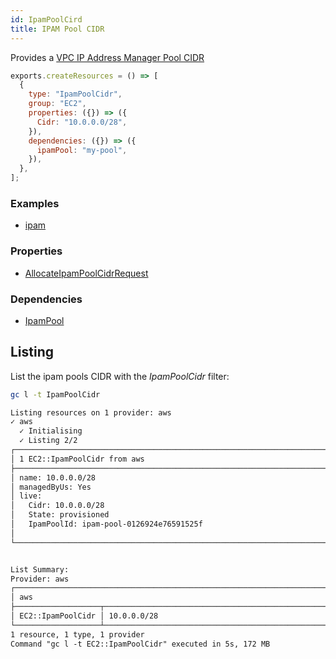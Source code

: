 ```yaml
---
id: IpamPoolCird
title: IPAM Pool CIDR
---
```


Provides a [VPC IP Address Manager Pool CIDR](https://console.aws.amazon.com/ipam/home?#Pools)

```js
exports.createResources = () => [
  {
    type: "IpamPoolCidr",
    group: "EC2",
    properties: ({}) => ({
      Cidr: "10.0.0.0/28",
    }),
    dependencies: ({}) => ({
      ipamPool: "my-pool",
    }),
  },
];
```

### Examples

- [ipam](https://github.com/grucloud/grucloud/blob/main/examples/aws/EC2/ipam)

### Properties

- [AllocateIpamPoolCidrRequest](https://docs.aws.amazon.com/AWSJavaScriptSDK/v3/latest/clients/client-ec2/modules/allocateipampoolcidrrequest.html)

### Dependencies

- [IpamPool](./IpamPool.md)

## Listing

List the ipam pools CIDR with the _IpamPoolCidr_ filter:

```sh
gc l -t IpamPoolCidr
```

```txt
Listing resources on 1 provider: aws
✓ aws
  ✓ Initialising
  ✓ Listing 2/2
┌───────────────────────────────────────────────────────────────────────────┐
│ 1 EC2::IpamPoolCidr from aws                                              │
├───────────────────────────────────────────────────────────────────────────┤
│ name: 10.0.0.0/28                                                         │
│ managedByUs: Yes                                                          │
│ live:                                                                     │
│   Cidr: 10.0.0.0/28                                                       │
│   State: provisioned                                                      │
│   IpamPoolId: ipam-pool-0126924e76591525f                                 │
│                                                                           │
└───────────────────────────────────────────────────────────────────────────┘


List Summary:
Provider: aws
┌──────────────────────────────────────────────────────────────────────────┐
│ aws                                                                      │
├───────────────────┬──────────────────────────────────────────────────────┤
│ EC2::IpamPoolCidr │ 10.0.0.0/28                                          │
└───────────────────┴──────────────────────────────────────────────────────┘
1 resource, 1 type, 1 provider
Command "gc l -t EC2::IpamPoolCidr" executed in 5s, 172 MB
```
